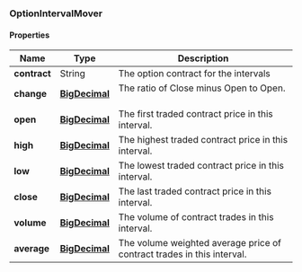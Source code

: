 
[//]: # (CLASS:OptionIntervalMover)

[//]: # (KIND:object)

### OptionIntervalMover

#### Properties

[//]: # (START_DEFINITION)

Name | Type | Description
------------ | ------------- | -------------
**contract** | String | The option contract for the intervals &nbsp;
**change** | [**BigDecimal**](BigDecimal.md) | The ratio of Close minus Open to Open. &nbsp;
**open** | [**BigDecimal**](BigDecimal.md) | The first traded contract price in this interval. &nbsp;
**high** | [**BigDecimal**](BigDecimal.md) | The highest traded contract price in this interval. &nbsp;
**low** | [**BigDecimal**](BigDecimal.md) | The lowest traded contract price in this interval. &nbsp;
**close** | [**BigDecimal**](BigDecimal.md) | The last traded contract price in this interval. &nbsp;
**volume** | [**BigDecimal**](BigDecimal.md) | The volume of contract trades in this interval. &nbsp;
**average** | [**BigDecimal**](BigDecimal.md) | The volume weighted average price of contract trades in this interval. &nbsp;

[//]: # (END_DEFINITION)


[//]: # (CONTAINED_CLASS:BigDecimal)


[//]: # (CONTAINED_CLASS:BigDecimal)


[//]: # (CONTAINED_CLASS:BigDecimal)


[//]: # (CONTAINED_CLASS:BigDecimal)


[//]: # (CONTAINED_CLASS:BigDecimal)


[//]: # (CONTAINED_CLASS:BigDecimal)


[//]: # (CONTAINED_CLASS:BigDecimal)





